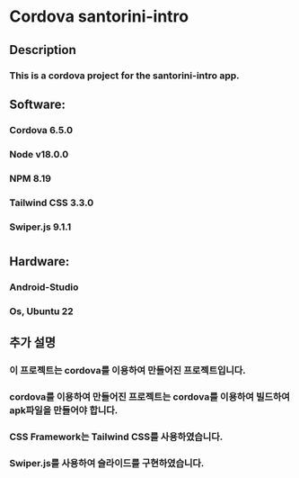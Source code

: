 # Cordova santorini-intro

## Description
### This is a cordova project for the santorini-intro app.
## Software:
### Cordova 6.5.0
### Node v18.0.0
### NPM 8.19
### Tailwind CSS 3.3.0
### Swiper.js 9.1.1
#

## Hardware:
### Android-Studio 
### Os, Ubuntu 22
### 


## 추가 설명
### 이 프로젝트는 cordova를 이용하여 만들어진 프로젝트입니다.
### cordova를 이용하여 만들어진 프로젝트는 cordova를 이용하여 빌드하여 apk파일을 만들어야 합니다.
### CSS Framework는 Tailwind CSS를 사용하였습니다.
### Swiper.js를 사용하여 슬라이드를 구현하였습니다.
### 